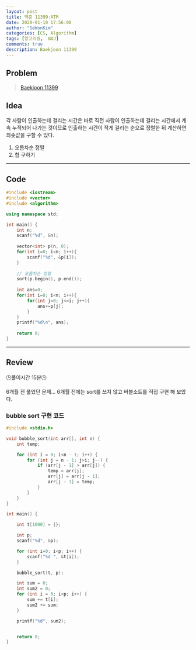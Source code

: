 ```yaml
---
layout: post
title: 백준 11399:ATM
date: 2020-01-10 17:56:00
author: "SeWonKim"
categories: [CS, Algorithm]
tags: [알고리즘,  BOJ]
comments: true
description: Baekjoon 11399
---
```


## Problem

> [Baekjoon 11399](https://www.acmicpc.net/problem/11399)


## Idea

각 사람이 인출하는데 걸리는 시간은 바로 직전 사람이 인출하는데 걸리는 시간에서 계속 누적되어 나가는 것이므로 인출하는 시간이 적게 걸리는 순으로 정렬한 뒤 계산하면 최솟값을 구할 수 있다.

1. 오름차순 정렬
2. 합 구하기

---

## Code
```cpp
#include <iostream>
#include <vector>
#include <algorithm>

using namespace std;

int main() {
	int n;
	scanf("%d", &n);
	
	vector<int> p(n, 0);
	for(int i=0; i<n; i++){
		scanf("%d", &p[i]);
	}
	
	// 오름차순 정렬 
	sort(p.begin(), p.end());
	
	int ans=0;
	for(int i=0; i<n; i++){
		for(int j=0; j<=i; j++){
			ans+=p[j];
		}
	}
	printf("%d\n", ans);
	
	return 0;
}
```
---

## Review
🕒풀이시간 15분🕒 

6개월 전 풀었던 문제... 6개월 전에는 sort를 쓰지 않고 버블소트를 직접 구현 해 보았다.

### bubble sort 구현 코드
```cpp
#include <stdio.h>

void bubble_sort(int arr[], int n) {
	int temp;

	for (int i = 0; i<n - 1; i++) {
		for (int j = n - 1; j>i; j--) {
			if (arr[j - 1] > arr[j]) {
				temp = arr[j];
				arr[j] = arr[j - 1];
				arr[j - 1] = temp;
			}
		}
	}
}

int main() {

	int t[1000] = {};

	int p;
	scanf("%d", &p);

	for (int i=0; i<p; i++) {
		scanf("%d ", &t[i]);
	}

	bubble_sort(t, p);

	int sum = 0;
	int sum2 = 0;
	for (int i = 0; i<p; i++) {
		sum += t[i];
		sum2 += sum;
	}

	printf("%d", sum2);


	return 0;
}
```
